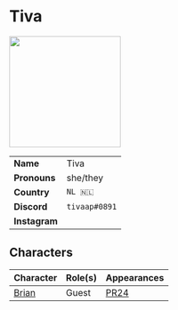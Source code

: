 # Tiva

<img src="https://cdn.discordapp.com/avatars/414007653367545856/0ed0f363c61e3244a9b0256051f5b4e9.png?size=256" height="200" />

|||
| --- | --- |
| **Name** | Tiva | player.3
| **Pronouns** | she/they |
| **Country** | `NL 🇳🇱` |
| **Discord** | `tivaap#0891` |
| **Instagram** | |

## Characters

| Character | Role(s) | Appearances |
| --- | --- | --- |
| [Brian](../characters/brian.md) | Guest | [PR24](../sessions/PR24.md) |
